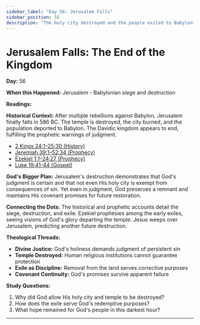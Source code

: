 ```yaml
---
sidebar_label: "Day 56: Jerusalem Falls"
sidebar_position: 56
description: "The holy city destroyed and the people exiled to Babylon"
---
```


# Jerusalem Falls: The End of the Kingdom

**Day:** 56

**When this Happened:** Jerusalem - Babylonian siege and destruction

**Readings:**

**Historical Context:** After multiple rebellions against Babylon, Jerusalem finally falls in 586 BC. The temple is destroyed, the city burned, and the population deported to Babylon. The Davidic kingdom appears to end, fulfilling the prophetic warnings of judgment.
 - [2 Kings 24:1–25:30 (History)](https://www.biblegateway.com/passage/?search=2+Kings+24%3A1-25%3A30)
 - [Jeremiah 39:1–52:34 (Prophecy)](https://www.biblegateway.com/passage/?search=Jeremiah+39%3A1-52%3A34)
 - [Ezekiel 1:1–24:27 (Prophecy)](https://www.biblegateway.com/passage/?search=Ezekiel+1%3A1-24%3A27)
 - [Luke 19:41-44 (Gospel)](https://www.biblegateway.com/passage/?search=Luke+19%3A41-44)

**God's Bigger Plan:** Jerusalem's destruction demonstrates that God's judgment is certain and that not even His holy city is exempt from consequences of sin. Yet even in judgment, God preserves a remnant and maintains His covenant promises for future restoration.

**Connecting the Dots:** The historical and prophetic accounts detail the siege, destruction, and exile. Ezekiel prophesies among the early exiles, seeing visions of God's glory departing the temple. Jesus weeps over Jerusalem, predicting another future destruction.

****Theological Threads:****
- **Divine Justice:** God's holiness demands judgment of persistent sin
- **Temple Destroyed:** Human religious institutions cannot guarantee protection
- **Exile as Discipline:** Removal from the land serves corrective purposes
- **Covenant Continuity:** God's promises survive apparent failure

**Study Questions:**
1. Why did God allow His holy city and temple to be destroyed?
2. How does the exile serve God's redemptive purposes?
3. What hope remained for God's people in this darkest hour?

---